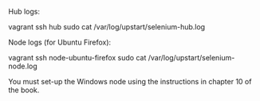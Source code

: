 Hub logs:

  vagrant ssh hub
  sudo cat /var/log/upstart/selenium-hub.log

Node logs (for Ubuntu Firefox):

  vagrant ssh node-ubuntu-firefox
  sudo cat /var/log/upstart/selenium-node.log

You must set-up the Windows node using the instructions in chapter 10 of the book. 
